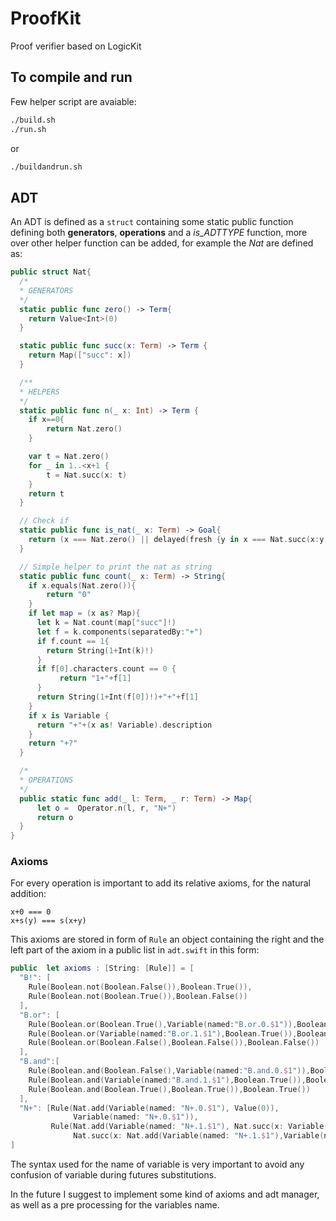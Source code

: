 # ProofKit
Proof verifier based on LogicKit

## To compile and run
Few helper script are avaiable:
```bash
./build.sh
./run.sh
```
or 
```bash
./buildandrun.sh
```

## ADT
An ADT is defined as a ```struct``` containing some static public function defining both **generators**, **operations** and a *is_ADTTYPE* function, more over other helper function can be added, for example the *Nat* are defined as:
```swift
public struct Nat{
  /*
  * GENERATORS
  */
  static public func zero() -> Term{
    return Value<Int>(0)
  }

  static public func succ(x: Term) -> Term {
    return Map(["succ": x])
  }

  /**
  * HELPERS
  */
  static public func n(_ x: Int) -> Term {
  	if x==0{
  		return Nat.zero()
  	}

    var t = Nat.zero()
  	for _ in 1..<x+1 {
  		t = Nat.succ(x: t)
  	}
    return t
  }

  // Check if
  static public func is_nat(_ x: Term) -> Goal{
    return (x === Nat.zero() || delayed(fresh {y in x === Nat.succ(x:y) && Nat.is_nat(y)}))
  }

  // Simple helper to print the nat as string
  static public func count(_ x: Term) -> String{
   	if x.equals(Nat.zero()){
   		return "0"
   	}
   	if let map = (x as? Map){
      let k = Nat.count(map["succ"]!)
      let f = k.components(separatedBy:"+")
      if f.count == 1{
        return String(1+Int(k)!)
      }
      if f[0].characters.count == 0 {
   		   return "1+"+f[1]
      }
      return String(1+Int(f[0])!)+"+"+f[1]
   	}
    if x is Variable {
      return "+"+(x as! Variable).description
    }
   	return "+?"
  }

  /*
  * OPERATIONS
  */
  public static func add(_ l: Term, _ r: Term) -> Map{
      let o =  Operator.n(l, r, "N+")
      return o
  }
}
```

### Axioms
For every operation is important to add its relative axioms, for the natural addition:
```
x+0 === 0
x+s(y) === s(x+y)
```
This axioms are stored in form of ```Rule``` an object containing the right and the left part of the axiom in a public list in ```adt.swift``` in this form:

```swift
public  let axioms : [String: [Rule]] = [
  "B!": [
    Rule(Boolean.not(Boolean.False()),Boolean.True()),
    Rule(Boolean.not(Boolean.True()),Boolean.False())
  ],
  "B.or": [
    Rule(Boolean.or(Boolean.True(),Variable(named:"B.or.0.$1")),Boolean.True()),
    Rule(Boolean.or(Variable(named:"B.or.1.$1"),Boolean.True()),Boolean.True()),
    Rule(Boolean.or(Boolean.False(),Boolean.False()),Boolean.False())
  ],
  "B.and":[
    Rule(Boolean.and(Boolean.False(),Variable(named:"B.and.0.$1")),Boolean.False()),
    Rule(Boolean.and(Variable(named:"B.and.1.$1"),Boolean.True()),Boolean.False()),
    Rule(Boolean.and(Boolean.True(),Boolean.True()),Boolean.True())
  ],
  "N+": [Rule(Nat.add(Variable(named: "N+.0.$1"), Value(0)),
              Variable(named: "N+.0.$1")),
         Rule(Nat.add(Variable(named: "N+.1.$1"), Nat.succ(x: Variable(named: "N+.1.$2"))),
              Nat.succ(x: Nat.add(Variable(named: "N+.1.$1"),Variable(named:"N+.1.$2"))))]
]
```

The syntax used for the name of variable is very important to avoid any confusion of variable during futures substitutions.

In the future I suggest to implement some kind of axioms and adt manager, as well as a pre processing for the variables name.
